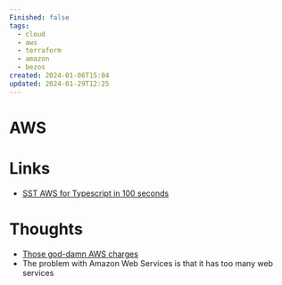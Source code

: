 ```yaml
---
Finished: false
tags:
  - cloud
  - aws
  - terraform
  - amazon
  - bezos
created: 2024-01-06T15:04
updated: 2024-01-29T12:25
---
```



# AWS


# Links
- [SST AWS for Typescript in 100 seconds](https://www.youtube.com/watch?v=JY_d0vf-rfw)

# Thoughts 
- [Those god-damn AWS charges](https://www.youtube.com/watch?v=uyIlAO390v4&ab_channel=cardouken)
- The problem with Amazon Web Services  is that it has too many web services


